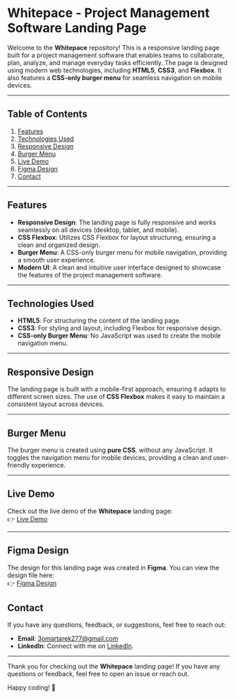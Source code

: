 # Whitepace - Project Management Software Landing Page 

Welcome to the **Whitepace** repository! This is a responsive landing page built for a project management software that enables teams to collaborate, plan, analyze, and manage everyday tasks efficiently. The page is designed using modern web technologies, including **HTML5**, **CSS3**, and **Flexbox**. It also features a **CSS-only burger menu** for seamless navigation on mobile devices.

---

## Table of Contents
1. [Features](#features)
2. [Technologies Used](#technologies-used)
3. [Responsive Design](#responsive-design)
4. [Burger Menu](#burger-menu)
5. [Live Demo](#live-demo)
6. [Figma Design](#figma-design)
7. [Contact](#contact)

---

## Features
- **Responsive Design**: The landing page is fully responsive and works seamlessly on all devices (desktop, tablet, and mobile).
- **CSS Flexbox**: Utilizes CSS Flexbox for layout structuring, ensuring a clean and organized design.
- **Burger Menu**: A CSS-only burger menu for mobile navigation, providing a smooth user experience.
- **Modern UI**: A clean and intuitive user interface designed to showcase the features of the project management software.

---

## Technologies Used
- **HTML5**: For structuring the content of the landing page.
- **CSS3**: For styling and layout, including Flexbox for responsive design.
- **CSS-only Burger Menu**: No JavaScript was used to create the mobile navigation menu.

---

## Responsive Design
The landing page is built with a mobile-first approach, ensuring it adapts to different screen sizes. The use of **CSS Flexbox** makes it easy to maintain a consistent layout across devices.

---

## Burger Menu
The burger menu is created using **pure CSS**, without any JavaScript. It toggles the navigation menu for mobile devices, providing a clean and user-friendly experience.

---

## Live Demo
Check out the live demo of the **Whitepace** landing page:  
👉 [Live Demo](https://omartarekll.github.io/whitepace)

---

## Figma Design
The design for this landing page was created in **Figma**. You can view the design file here:  
👉 [Figma Design](https://www.figma.com/design/DdyLoZiFom2I4Zodn19oXl/Whitepace---SaaS-Landing-Page-(Community)?node-id=9-100&t=skZEo93ymDjLIalh-0)

## Contact
If you have any questions, feedback, or suggestions, feel free to reach out:

- **Email**: 3omartarek277@gmail.com
- **LinkedIn**: Connect with me on  [LinkedIn](https://linkedin.com/in/omartarekll).

---

Thank you for checking out the **Whitepace** landing page! If you have any questions or feedback, feel free to open an issue or reach out.

Happy coding! 🚀

